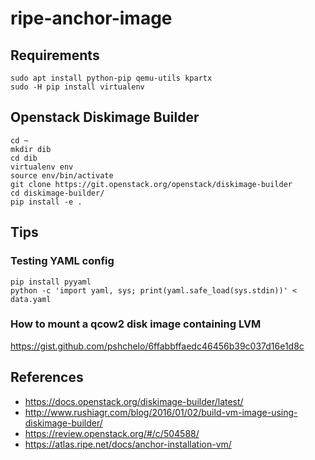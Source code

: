 # ripe-anchor-image

## Requirements
```Shell
sudo apt install python-pip qemu-utils kpartx
sudo -H pip install virtualenv
```

## Openstack Diskimage Builder
```Shell
cd ~
mkdir dib
cd dib
virtualenv env
source env/bin/activate
git clone https://git.openstack.org/openstack/diskimage-builder
cd diskimage-builder/
pip install -e .
```

## Tips
### Testing YAML config
```Shell
pip install pyyaml
python -c 'import yaml, sys; print(yaml.safe_load(sys.stdin))' < data.yaml
```
### How to mount a qcow2 disk image containing LVM
https://gist.github.com/pshchelo/6ffabbffaedc46456b39c037d16e1d8c

## References
- https://docs.openstack.org/diskimage-builder/latest/
- http://www.rushiagr.com/blog/2016/01/02/build-vm-image-using-diskimage-builder/
- https://review.openstack.org/#/c/504588/
- https://atlas.ripe.net/docs/anchor-installation-vm/


